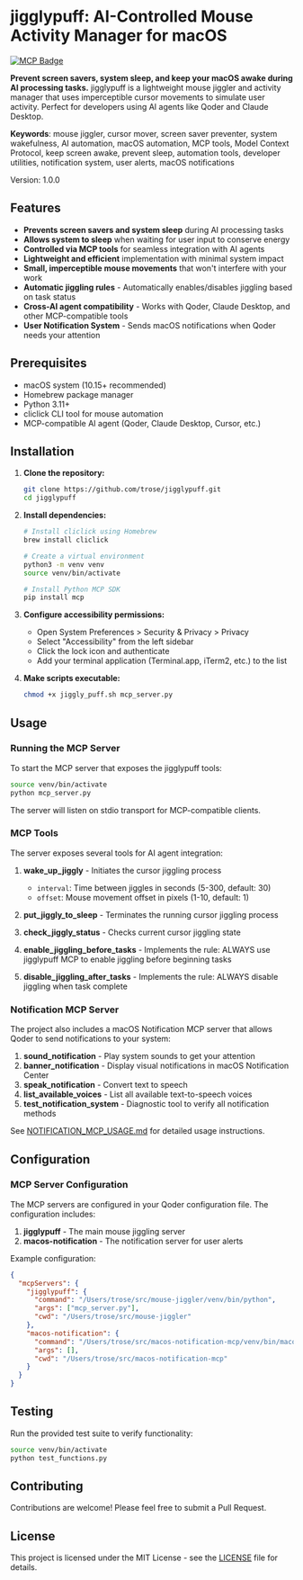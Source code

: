 # jigglypuff: AI-Controlled Mouse Activity Manager for macOS

[![MCP Badge](https://lobehub.com/badge/mcp/trose-jigglypuff)](https://lobehub.com/mcp/trose-jigglypuff)

**Prevent screen savers, system sleep, and keep your macOS awake during AI processing tasks.** jigglypuff is a lightweight mouse jiggler and activity manager that uses imperceptible cursor movements to simulate user activity. Perfect for developers using AI agents like Qoder and Claude Desktop.

**Keywords**: mouse jiggler, cursor mover, screen saver preventer, system wakefulness, AI automation, macOS automation, MCP tools, Model Context Protocol, keep screen awake, prevent sleep, automation tools, developer utilities, notification system, user alerts, macOS notifications

Version: 1.0.0

## Features

- **Prevents screen savers and system sleep** during AI processing tasks
- **Allows system to sleep** when waiting for user input to conserve energy
- **Controlled via MCP tools** for seamless integration with AI agents
- **Lightweight and efficient** implementation with minimal system impact
- **Small, imperceptible mouse movements** that won't interfere with your work
- **Automatic jiggling rules** - Automatically enables/disables jiggling based on task status
- **Cross-AI agent compatibility** - Works with Qoder, Claude Desktop, and other MCP-compatible tools
- **User Notification System** - Sends macOS notifications when Qoder needs your attention

## Prerequisites

- macOS system (10.15+ recommended)
- Homebrew package manager
- Python 3.11+
- cliclick CLI tool for mouse automation
- MCP-compatible AI agent (Qoder, Claude Desktop, Cursor, etc.)

## Installation

1. **Clone the repository:**
   ```bash
   git clone https://github.com/trose/jigglypuff.git
   cd jigglypuff
   ```

2. **Install dependencies:**
   ```bash
   # Install cliclick using Homebrew
   brew install cliclick
   
   # Create a virtual environment
   python3 -m venv venv
   source venv/bin/activate
   
   # Install Python MCP SDK
   pip install mcp
   ```

3. **Configure accessibility permissions:**
   - Open System Preferences > Security & Privacy > Privacy
   - Select "Accessibility" from the left sidebar
   - Click the lock icon and authenticate
   - Add your terminal application (Terminal.app, iTerm2, etc.) to the list

4. **Make scripts executable:**
   ```bash
   chmod +x jiggly_puff.sh mcp_server.py
   ```

## Usage

### Running the MCP Server

To start the MCP server that exposes the jigglypuff tools:

```bash
source venv/bin/activate
python mcp_server.py
```

The server will listen on stdio transport for MCP-compatible clients.

### MCP Tools

The server exposes several tools for AI agent integration:

1. **wake_up_jiggly** - Initiates the cursor jiggling process
   - `interval`: Time between jiggles in seconds (5-300, default: 30)
   - `offset`: Mouse movement offset in pixels (1-10, default: 1)

2. **put_jiggly_to_sleep** - Terminates the running cursor jiggling process

3. **check_jiggly_status** - Checks current cursor jiggling state

4. **enable_jiggling_before_tasks** - Implements the rule: ALWAYS use jigglypuff MCP to enable jiggling before beginning tasks

5. **disable_jiggling_after_tasks** - Implements the rule: ALWAYS disable jiggling when task complete

### Notification MCP Server

The project also includes a macOS Notification MCP server that allows Qoder to send notifications to your system:

1. **sound_notification** - Play system sounds to get your attention
2. **banner_notification** - Display visual notifications in macOS Notification Center
3. **speak_notification** - Convert text to speech
4. **list_available_voices** - List all available text-to-speech voices
5. **test_notification_system** - Diagnostic tool to verify all notification methods

See [NOTIFICATION_MCP_USAGE.md](NOTIFICATION_MCP_USAGE.md) for detailed usage instructions.

## Configuration

### MCP Server Configuration

The MCP servers are configured in your Qoder configuration file. The configuration includes:

1. **jigglypuff** - The main mouse jiggling server
2. **macos-notification** - The notification server for user alerts

Example configuration:
```json
{
  "mcpServers": {
    "jigglypuff": {
      "command": "/Users/trose/src/mouse-jiggler/venv/bin/python",
      "args": ["mcp_server.py"],
      "cwd": "/Users/trose/src/mouse-jiggler"
    },
    "macos-notification": {
      "command": "/Users/trose/src/macos-notification-mcp/venv/bin/macos-notification-mcp",
      "args": [],
      "cwd": "/Users/trose/src/macos-notification-mcp"
    }
  }
}
```

## Testing

Run the provided test suite to verify functionality:

```bash
source venv/bin/activate
python test_functions.py
```

## Contributing

Contributions are welcome! Please feel free to submit a Pull Request.

## License

This project is licensed under the MIT License - see the [LICENSE](LICENSE) file for details.